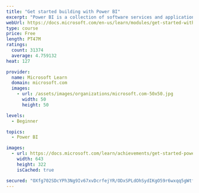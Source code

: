 ```yaml
---
title: "Get started building with Power BI"
excerpt: "Power BI is a collection of software services and applications that let you connect to all sorts of data sources and create compelling visuals and reports. You can benefit from receiving those reports, or you can share them with others inside or outside your organization. Learn the basics of Power BI, how its services and applications work together, and how they can be used to create or experience compelling visuals and analytics based on your data."
webUrl: https://docs.microsoft.com/en-us/learn/modules/get-started-with-power-bi/
type: course
price: Free
length: PT47M
ratings:
  count: 31374
  average: 4.759132
heat: 127

provider:
  name: Microsoft Learn
  domain: microsoft.com
  images:
    - url: /assets/images/organizations/microsoft.com-50x50.jpg
      width: 50
      height: 50

levels:
  - Beginner

topics:
  - Power BI

images:
  - url: https://docs.microsoft.com/learn/achievements/get-started-power-bi-social.png
    width: 643
    height: 322
    isCached: true

secured: "OXfg702SDcYPh3Ng9Iv67xvDcrfejYR/ODxSPLdOhSydIKgO59r6wxqq5gWtffdczAL6VUZY45O9rrmoa7E8IjhMjMgF8PZBVKcGJuAU/JdPbPDt8mTgj/PCqL2zYUS/yE2vqUKTQDSKnvXpBHKofBbuU/7cNDNLi/lPWlxzxkpF5jwK3mKELCysEWrg+wxCr/l0RSq3cQUF4D56IUR5Ohnc2w4b6f+aSpDXxtFQR0aFFXBQBPr7+qq1dcubqBl00m5w18MJjz0eItPpqE+uZhmyS9nppTcadfIdUMTYjyFPN3IeQGaAnWdAdTas1/1E/L49AOoPnwPL1yGAMlGSGL4XvLKcQmhMT5Wku0kR+JQ+gJOMEjZGhj1EnqBwMO4jlRq+IZcPAWflnShA2soMSl1hAyR3H/59znXpQO7vBAmnsHdxoPH/pyHEeCYDhSHr;S3Qpgr2ZNW4QyS61dOpczA=="
---
```


